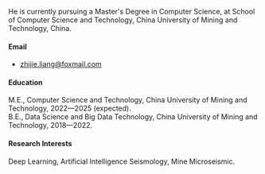 


He is currently pursuing a Master's Degree in Computer Science, at School of Computer Science and Technology, China University of Mining and Technology, China.

#### Email
- zhijie.liang@foxmail.com

#### Education
M.E., Computer Science and Technology, China University of Mining and Technology, 2022—2025 (expected).\
B.E., Data Science and Big Data Technology, China University of Mining and Technology, 2018—2022.

#### Research Interests
Deep Learning, Artificial Intelligence Seismology, Mine Microseismic.

